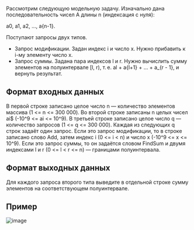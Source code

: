 Рассмотрим следующую модельную задачу. Изначально дана последовательность чисел A длины n (индексация с нуля):

a0, a1, a2, ..., a{n-1}.

Поступают запросы двух типов.
  * Запрос модификации. Задан индекс i и число x. Нужно прибавить к i-му элементу число x.
  * Запрос суммы. Задана пара индексов l и r. Нужно вычислить сумму элементов на полуинтервале [l, r), т. е. al + a{l+1} + ... + a_{r - 1}, и вернуть результат. 

## Формат входных данных 
В первой строке записано целое число n — количество элементов массива (1 <= n <= 300 000).
Во второй строке записаны n целых чисел ai$ (-10^9 <= ai <= 10^9).
В третьей строке записано целое число q — количество запросов (1 <= q <= 300 000).
Каждая из следующих q строк задаёт один запрос. Если это запрос модификации, то в строке записано слово Add, затем индекс i (0 <= i < n) и число x (-10^9 <= x <= 10^9). Если это запрос суммы, то он задаётся словом FindSum и двумя индексами l и r (0 <= l < r <= n) — границами полуинтервала.
## Формат выходных данных
Для каждого запроса второго типа выведите в отдельной строке сумму элементов на соответствующем полуинтервале.
## Пример
![image](https://user-images.githubusercontent.com/74289746/156242325-54a1c680-6417-47d9-9d3c-fd9a855940cf.png)
